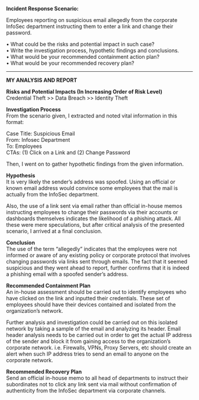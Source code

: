 **Incident Response Scenario:**

Employees reporting on suspicious email allegedly from the corporate InfoSec department instructing
them to enter a link and change their password.

• What could be the risks and potential impact in such case?<br>
• Write the investigation process, hypothetic findings and conclusions.<br>
• What would be your recommended containment action plan?<br>
• What would be your recommended recovery plan?<hr>



**MY ANALYSIS AND REPORT**

**Risks and Potential Impacts (In Increasing Order of Risk Level)**<br>
Credential Theft >> Data Breach >> Identity Theft

**Investigation Process**<br>
  From the scenario given, I extracted and noted vital information in this format:<br>
  
Case Title: Suspicious Email<br>
From: Infosec Department<br>
To: Employees<br>
CTAs:  (1) Click on a Link and (2) Change Password <br>

Then, I went on to gather hypothetic findings from the given information.

**Hypothesis**<br>
  It is very likely the sender’s address was spoofed. Using an official or known email address would convince some employees that the mail is actually from the InfoSec department.

  Also, the use of a link sent via email rather than official in-house memos instructing employees to change their passwords via their accounts or dashboards themselves indicates the likelihood of a phishing attack.
All these were mere speculations, but after critical analysis of the presented scenario, I arrived at a final conclusion.


**Conclusion**<br>
	The use of the term “allegedly” indicates that the employees were not informed or aware of any existing policy or corporate protocol that involves changing passwords via links sent through emails.
	The fact that it seemed suspicious and they went ahead to report, further confirms that it is indeed a phishing email with a spoofed sender’s address.


**Recommended Containment Plan**<br>
  An in-house assessment should be carried out to identify employees who have clicked on the link and inputted their credentials. These set of employees should have their devices contained and isolated from the organization’s network.

  Further analysis and investigation could be carried out on this isolated network by taking a sample of the email and analyzing its header. 
Email header analysis needs to be carried out in order to get the actual IP address of the sender and block it from gaining access to the organization’s corporate network. i.e. Firewalls, VPNs, Proxy Servers, etc should create an alert when such IP address tries to send an email to anyone on the corporate network.


**Recommended Recovery Plan**<br>
	Send an official in-house memo to all head of departments to instruct their subordinates not to click any link sent via mail without confirmation of authenticity from the InfoSec department via corporate channels.
